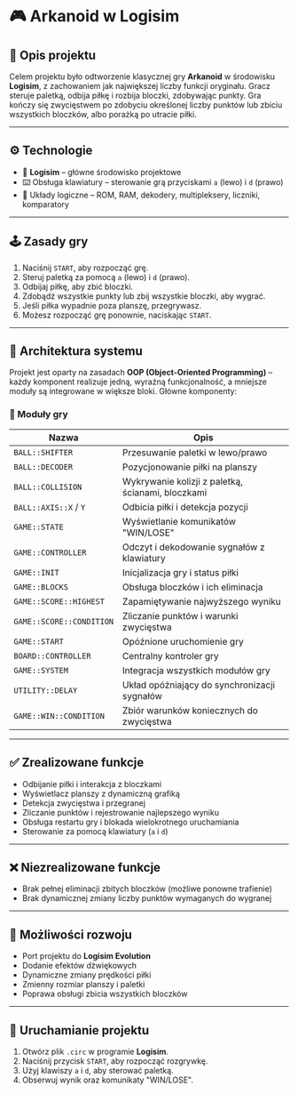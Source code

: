 # 🎮 Arkanoid w Logisim

## 🧠 Opis projektu

Celem projektu było odtworzenie klasycznej gry **Arkanoid** w środowisku **Logisim**, z zachowaniem jak największej liczby funkcji oryginału. Gracz steruje paletką, odbija piłkę i rozbija bloczki, zdobywając punkty. Gra kończy się zwycięstwem po zdobyciu określonej liczby punktów lub zbiciu wszystkich bloczków, albo porażką po utracie piłki.

---

## ⚙️ Technologie

- 🧰 **Logisim** – główne środowisko projektowe  
- ⌨️ Obsługa klawiatury – sterowanie grą przyciskami `a` (lewo) i `d` (prawo)  
- 💾 Układy logiczne – ROM, RAM, dekodery, multipleksery, liczniki, komparatory  

---

## 🕹️ Zasady gry
1. Naciśnij `START`, aby rozpocząć grę.
2. Steruj paletką za pomocą `a` (lewo) i `d` (prawo).
3. Odbijaj piłkę, aby zbić bloczki.
4. Zdobądź wszystkie punkty lub zbij wszystkie bloczki, aby wygrać.
5. Jeśli piłka wypadnie poza planszę, przegrywasz.
6. Możesz rozpocząć grę ponownie, naciskając `START`.

---

## 📐 Architektura systemu

Projekt jest oparty na zasadach **OOP (Object-Oriented Programming)** – każdy komponent realizuje jedną, wyraźną funkcjonalność, a mniejsze moduły są integrowane w większe bloki. Główne komponenty:

### 🔹 Moduły gry

| Nazwa | Opis |
|-------|------|
| `BALL::SHIFTER` | Przesuwanie paletki w lewo/prawo |
| `BALL::DECODER` | Pozycjonowanie piłki na planszy |
| `BALL::COLLISION` | Wykrywanie kolizji z paletką, ścianami, bloczkami |
| `BALL::AXIS::X` / `Y` | Odbicia piłki i detekcja pozycji |
| `GAME::STATE` | Wyświetlanie komunikatów "WIN/LOSE" |
| `GAME::CONTROLLER` | Odczyt i dekodowanie sygnałów z klawiatury |
| `GAME::INIT` | Inicjalizacja gry i status piłki |
| `GAME::BLOCKS` | Obsługa bloczków i ich eliminacja |
| `GAME::SCORE::HIGHEST` | Zapamiętywanie najwyższego wyniku |
| `GAME::SCORE::CONDITION` | Zliczanie punktów i warunki zwycięstwa |
| `GAME::START` | Opóźnione uruchomienie gry |
| `BOARD::CONTROLLER` | Centralny kontroler gry |
| `GAME::SYSTEM` | Integracja wszystkich modułów gry |
| `UTILITY::DELAY` | Układ opóźniający do synchronizacji sygnałów |
| `GAME::WIN::CONDITION` | Zbiór warunków koniecznych do zwycięstwa |

---

## ✅ Zrealizowane funkcje

- Odbijanie piłki i interakcja z bloczkami
- Wyświetlacz planszy z dynamiczną grafiką
- Detekcja zwycięstwa i przegranej
- Zliczanie punktów i rejestrowanie najlepszego wyniku
- Obsługa restartu gry i blokada wielokrotnego uruchamiania
- Sterowanie za pomocą klawiatury (`a` i `d`)

---

## ❌ Niezrealizowane funkcje

- Brak pełnej eliminacji zbitych bloczków (możliwe ponowne trafienie)
- Brak dynamicznej zmiany liczby punktów wymaganych do wygranej

---

## 🔮 Możliwości rozwoju

- Port projektu do **Logisim Evolution**
- Dodanie efektów dźwiękowych
- Dynamiczne zmiany prędkości piłki
- Zmienny rozmiar planszy i paletki
- Poprawa obsługi zbicia wszystkich bloczków

---

## 🏁 Uruchamianie projektu

1. Otwórz plik `.circ` w programie **Logisim**.
2. Naciśnij przycisk `START`, aby rozpocząć rozgrywkę.
3. Użyj klawiszy `a` i `d`, aby sterować paletką.
4. Obserwuj wynik oraz komunikaty "WIN/LOSE".
